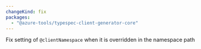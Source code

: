 ```yaml
---
changeKind: fix
packages:
  - "@azure-tools/typespec-client-generator-core"
---
```


Fix setting of `@clientNamespace` when it is overridden in the namespace path
